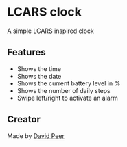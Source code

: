 # LCARS clock

A simple LCARS inspired clock

## Features
 * Shows the time
 * Shows the date
 * Shows the current battery level in %
 * Shows the number of daily steps
 * Swipe left/right to activate an alarm


## Creator
Made by [David Peer](https://github.com/peerdavid)